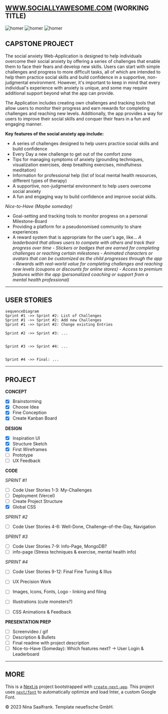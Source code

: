 
## [WWW.SOCIALLYAWESOME.COM](https://capstone-project-git-list-of-challenges-salaos.vercel.app/challenges) (WORKING TITLE)



![homer](https://user-images.githubusercontent.com/123561210/228357076-a605e16f-e0c6-4508-8e15-f005df9c5136.gif)
    ![homer](https://user-images.githubusercontent.com/123561210/228357076-a605e16f-e0c6-4508-8e15-f005df9c5136.gif)
    ![homer](https://user-images.githubusercontent.com/123561210/228357076-a605e16f-e0c6-4508-8e15-f005df9c5136.gif)


## CAPSTONE PROJECT

The social anxiety Web-Application is designed to help individuals overcome their social anxiety by offering a series of challenges that enable them to face their fears and develop new skills. Users can start with simple challenges and progress to more difficult tasks, all of which are intended to help them practice social skills and build confidence in a supportive, non-judgmental environment. However, it's important to keep in mind that every individual's experience with anxiety is unique, and some may require additional support beyond what the app can provide.

The Application includes creating own challenges and tracking tools that allow users to monitor their progress and earn rewards for completing challenges and reaching new levels. Additionally, the app provides a way for users to improve their social skills and conquer their fears in a fun and engaging manner.

__Key features of the social anxiety app include:__

- A series of challenges designed to help users practice social skills and build confidence
- Every Day a new challenge to get out of the comfort zone
- Tips for managing symptoms of anxiety (grounding techniques, visualization exercises, deep breathing exercises, mindfulness meditation)
- Information for professional help (list of local mental health resources, different types of therapy)
- A supportive, non-judgmental environment to help users overcome social anxiety
- A fun and engaging way to build confidence and improve social skills.


_Nice-to-Have (Maybe someday)_

- Goal-setting and tracking tools to monitor progress on a personal Milestone-Board
- Providing a platform for a pseudonomised community to share experiences
- A reward system that is appropriate for the user's age, like...
           _A leaderboard that allows users to compete with others and track their progress over time
          - Stickers or badges that are earned for completing challenges or reaching certain milestones
          - Animated characters or avatars that can be customized as the child progresses through the app
          - Rewards with real-world value for completing challenges and reaching new levels (coupons or discounts for online stores)
          - Access to premium features within the app (personalized coaching or support from a mental health professional)_

---

## USER STORIES


```mermaid
sequenceDiagram
Sprint #1 ->> Sprint #2: List of Challenges
Sprint #1 ->> Sprint #2: Add new Challenges
Sprint #1 ->> Sprint #2: Change existing Entries

Sprint #2 ->> Sprint #3: ...


Sprint #3 ->> Sprint #4: ...


Sprint #4 ->> Final: ...
```

---

## PROJECT

__CONCEPT__
 - [X] Brainstorming
 - [X] Choose Idea
 - [X] Fine Conception
 - [X] Create Kanban Board

__DESIGN__
 - [X] Inspiration UI
 - [X] Structure Sketch
 - [X] First Wireframes 
 - [ ] Prototype
 - [ ] UX Feedback

__CODE__

_SPRINT #1_
 - [ ] Code User Stories 1-3: My-Challenges
 - [ ] Deployment (Vercel)
 - [ ] Create Project Structure
 - [X] Global CSS
               
_SPRINT #2_
 - [ ] Code User Stories 4-6: Well-Done, Challenge-of-the-Day, Navigation
             
             
_SPRINT #3_
 - [ ] Code User Stories 7-9: Info-Page, MongoDB?
 - [ ] info-page (Stress techniques & exercise, mental health info)
       
_SPRINT #4_
 - [ ] Code User Stories 9-12: Final Fine Tuning & Illus
 - [ ] UX Precision Work
 - [ ] Images, Icons, Fonts, Logo - linking and filing
 - [ ] Illustrations (cute monsters?)
 - [ ] CSS Animations & Feedback
       
      
__PRESENTATION PREP__
- [ ] Screenvideo / gif
- [ ] Description & Bullets
- [ ] Final readme with project description
- [ ] Nice-to-Have (Someday): Which features next? -> User Login & Leaderboard

---

## MORE

This is a [Next.js](https://nextjs.org/) project bootstrapped with [`create-next-app`](https://github.com/vercel/next.js/tree/canary/packages/create-next-app). This project uses [`next/font`](https://nextjs.org/docs/basic-features/font-optimization) to automatically optimize and load Inter, a custom Google Font. 

© 2023 Nina Saalfrank. Template neuefische GmbH.


